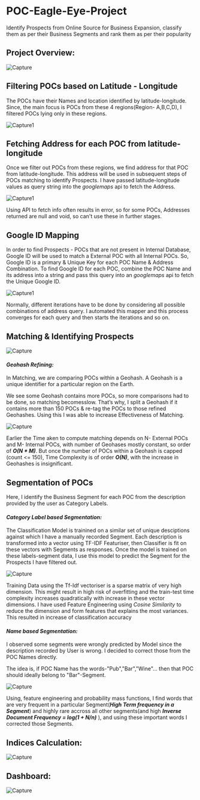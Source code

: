 # **POC-Eagle-Eye-Project**

Identify Prospects from Online Source for Business Expansion, classify them as per their Business Segments and rank them as per their popularity

## **Project Overview**:

![Capture](https://user-images.githubusercontent.com/53387262/141350655-3202b1f8-b2b9-4c08-878b-91ab077c2424.PNG)

## **Filtering POCs based on Latitude - Longitude**

The POCs have their Names and location identified by latitude-longitude. Since, the main focus is POCs from these 4 regions(Region- A,B,C,D), I filtered POCs lying only in these regions.

![Capture1](https://user-images.githubusercontent.com/53387262/141431503-596f0541-ad66-4e2c-b0bf-6605f4cc4dbf.PNG)

## **Fetching Address for each POC from latitude-longitude**
Once we filter out POCs from these regions, we find address for that POC from latitude-longitude. This address will be used in subsequent steps of POCs matching to identify Prospects. I have passed latitude-longitude values as query string into the _googlemaps_ api to fetch the Address. 

![Capture1](https://user-images.githubusercontent.com/53387262/141432066-5368e117-3480-4043-b61b-d7b24388cc04.PNG)

Using API to fetch info often results in error, so for some POCs, Addresses returned are null and void, so can't use these in further stages. 

## **Google ID Mapping**
In order to find Prospects - POCs that are not present in Internal Database, Google ID will be used to match a External POC with all Internal POCs. So, Google ID is a primary & Unique Key for each POC Name & Address Combination.
To find Google ID for each POC, combine the POC Name and its address into a string and pass this query into an _googlemaps_ api to fetch the Unique Google ID. 

![Capture1](https://user-images.githubusercontent.com/53387262/141432437-0c969e4d-0dd5-40c6-a9be-07fbee045539.PNG)

Normally, different iterations have to be done by considering all possible combinations of address query. I automated this mapper and this process converges for each query and then starts the iterations and so on. 

## **Matching & Identifying Prospects**
![Capture](https://user-images.githubusercontent.com/53387262/141349967-62784520-edf8-49ae-abf4-f087f2fdb8bd.PNG)
#### _Geohash Refining:_
In Matching, we are comparing POCs within a Geohash. A Geohash is a unique identifier for a particular region on the Earth. 

We see some Geohash contains more POCs, so more comparisons had to be done, so matching becomesslow. That’s why, I split a Geohash if it contains more than 150 POCs & re-tag the POCs to those refined Geohashes. Using this I was able to increase Effectiveness of Matching.

![Capture](https://user-images.githubusercontent.com/53387262/141356700-94d14053-5c35-40d0-b5d4-00fce8398ad8.PNG)

Earlier the Time aken to compute matching depends on N- External POCs and M- Internal POCs, with number of Geohases mostly constant, so order of **_O(N * M)_**. But once the number of POCs within a Geohash is capped (count <= 150), Time Complexity is of order **_O(N)_**, with the increase in Geohashes is insignificant.  

## **Segmentation of POCs**
Here, I identify the Business Segment for each POC from the description provided by the user as Category Labels.
#### _Category Label based Segmentation:_
The Classification Model is trainined on a similar set of unique desciptions against which I have a manually recorded Segment. Each description is transformed into a vector using TF-IDF Featuriser, then Classifier is fit on these vectors with Segments as responses. Once the model is trained on these labels-segment data, I use this model to predict the Segment for the Prospects I have filtered out. 

![Capture](https://user-images.githubusercontent.com/53387262/141358715-c6312478-20d0-49a3-b66f-d1f1327f808b.PNG)

Training Data using the Tf-Idf vectoriser is a sparse matrix of very high dimension. This might result in high risk of overfitting and the train-test time complexity increases quadratically with increase in these vector dimensions.
I have used Feature Engineering using _Cosine Similarity_ to reduce the dimension and form features that explains the most variances. This resulted in increase of classification accuracy

#### _Name based Segmentation:_
I observed some segments were wrongly predicted by Model since the description recorded by User is wrong. I decided to correct those from the POC Names directly.

The idea is, if POC Name has the words-"Pub","Bar","Wine"... then that POC should ideally belong to "Bar"-Segment. 

![Capture](https://user-images.githubusercontent.com/53387262/141360452-6655e2ae-5210-4e51-ba9f-ee44fa5050a6.PNG)

Using, feature engineering and probability mass functions, I find words that are very frequent in a particular Segment(_**High Term frequency in a Segment**_) and highly rare accross all other segments(and high _**Inverse Document Frequency = log(1 + N/n)**_ ), and using these important words I corrected those Segments.  

## **Indices Calculation:**
![Capture](https://user-images.githubusercontent.com/53387262/141420843-32189ac5-f536-4c82-9586-a1314fcf2295.PNG)

## **Dashboard:**
![Capture](https://user-images.githubusercontent.com/53387262/141426801-2876b082-afec-44f2-9332-adeebab438e2.PNG)


